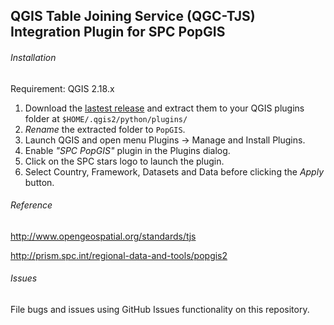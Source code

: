 ## QGIS Table Joining Service (QGC-TJS) Integration Plugin for SPC PopGIS

###### Installation
Requirement: QGIS 2.18.x 

1. Download the [lastest release](https://github.com/sopac/popgis-plugin/releases) and extract them to your QGIS plugins folder at `$HOME/.qgis2/python/plugins/`
2. *Rename* the extracted folder to `PopGIS`.
3. Launch QGIS and open menu Plugins -> Manage and Install Plugins.
4. Enable *"SPC PopGIS"* plugin in the Plugins dialog.
5. Click on the SPC stars logo to launch the plugin.
6. Select Country, Framework, Datasets and Data before clicking the *Apply* button.

###### Reference
http://www.opengeospatial.org/standards/tjs

http://prism.spc.int/regional-data-and-tools/popgis2

###### Issues
File bugs and issues using GitHub Issues functionality on this repository.






